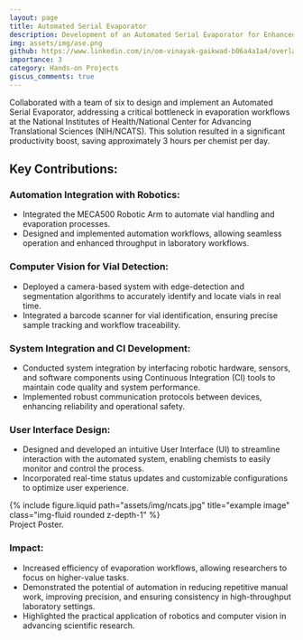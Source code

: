 ```yaml
---
layout: page
title: Automated Serial Evaporator
description: Development of an Automated Serial Evaporator for Enhanced Laboratory Efficiency at NIH/NCATS 
img: assets/img/ase.png
github: https://www.linkedin.com/in/om-vinayak-gaikwad-b06a4a1a4/overlay/1709054832000/single-media-viewer/?profileId=ACoAAC_aRbYBvALUhp7L2HHVMZ0iNiKesxLoLG0
importance: 3
category: Hands-on Projects
giscus_comments: true
---
```


Collaborated with a team of six to design and implement an Automated Serial Evaporator, addressing a critical bottleneck in evaporation workflows at the National Institutes of Health/National Center for Advancing Translational Sciences (NIH/NCATS). This solution resulted in a significant productivity boost, saving approximately 3 hours per chemist per day.

## Key Contributions:
### Automation Integration with Robotics:

- Integrated the MECA500 Robotic Arm to automate vial handling and evaporation processes.
- Designed and implemented automation workflows, allowing seamless operation and enhanced throughput in laboratory workflows.

### Computer Vision for Vial Detection:

- Deployed a camera-based system with edge-detection and segmentation algorithms to accurately identify and locate vials in real time.
- Integrated a barcode scanner for vial identification, ensuring precise sample tracking and workflow traceability.

### System Integration and CI Development:

- Conducted system integration by interfacing robotic hardware, sensors, and software components using Continuous Integration (CI) tools to maintain code quality and system performance.
- Implemented robust communication protocols between devices, enhancing reliability and operational safety.

### User Interface Design:

- Designed and developed an intuitive User Interface (UI) to streamline interaction with the automated system, enabling chemists to easily monitor and control the process.
- Incorporated real-time status updates and customizable configurations to optimize user experience.


<div class="row justify-content-sm-center">
    <div class="col-sm-8 mt-3 mt-md-0">
        {% include figure.liquid path="assets/img/ncats.jpg" title="example image" class="img-fluid rounded z-depth-1" %}
    </div>
 
</div>
<div class="caption">
    Project Poster.
</div>

### Impact:
- Increased efficiency of evaporation workflows, allowing researchers to focus on higher-value tasks.
- Demonstrated the potential of automation in reducing repetitive manual work, improving precision, and ensuring consistency in high-throughput laboratory settings.
- Highlighted the practical application of robotics and computer vision in advancing scientific research.